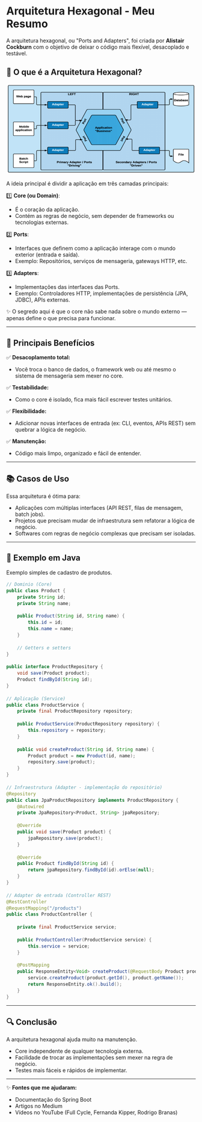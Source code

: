 # Arquitetura Hexagonal - Meu Resumo

A arquitetura hexagonal, ou "Ports and Adapters", foi criada por **Alistair Cockburn** com o objetivo de deixar o código mais flexível, desacoplado e testável.

## 🧱 O que é a Arquitetura Hexagonal?

![Arquitetura](arquitetura-hexagonal.png)

A ideia principal é dividir a aplicação em três camadas principais:

1️⃣ **Core (ou Domain)**: 
   - É o coração da aplicação. 
   - Contém as regras de negócio, sem depender de frameworks ou tecnologias externas. 

2️⃣ **Ports**: 
   - Interfaces que definem como a aplicação interage com o mundo exterior (entrada e saída).
   - Exemplo: Repositórios, serviços de mensageria, gateways HTTP, etc.

3️⃣ **Adapters**: 
   - Implementações das interfaces das Ports.
   - Exemplo: Controladores HTTP, implementações de persistência (JPA, JDBC), APIs externas.

✨ O segredo aqui é que o core não sabe nada sobre o mundo externo — apenas define o que precisa para funcionar.

---

## 🎯 Principais Benefícios

✅ **Desacoplamento total:** 
   - Você troca o banco de dados, o framework web ou até mesmo o sistema de mensageria sem mexer no core.

✅ **Testabilidade:** 
   - Como o core é isolado, fica mais fácil escrever testes unitários.

✅ **Flexibilidade:** 
   - Adicionar novas interfaces de entrada (ex: CLI, eventos, APIs REST) sem quebrar a lógica de negócio.

✅ **Manutenção:** 
   - Código mais limpo, organizado e fácil de entender.

---

## 📚 Casos de Uso

Essa arquitetura é ótima para:

- Aplicações com múltiplas interfaces (API REST, filas de mensagem, batch jobs).
- Projetos que precisam mudar de infraestrutura sem refatorar a lógica de negócio.
- Softwares com regras de negócio complexas que precisam ser isoladas.

---

## 🔧 Exemplo em Java

Exemplo simples de cadastro de produtos.

```java
// Dominio (Core)
public class Product {
    private String id;
    private String name;

    public Product(String id, String name) {
        this.id = id;
        this.name = name;
    }

    // Getters e setters
}

public interface ProductRepository {
    void save(Product product);
    Product findById(String id);
}

// Aplicação (Service)
public class ProductService {
    private final ProductRepository repository;

    public ProductService(ProductRepository repository) {
        this.repository = repository;
    }

    public void createProduct(String id, String name) {
        Product product = new Product(id, name);
        repository.save(product);
    }
}

// Infraestrutura (Adapter - implementação do repositório)
@Repository
public class JpaProductRepository implements ProductRepository {
    @Autowired
    private JpaRepository<Product, String> jpaRepository;

    @Override
    public void save(Product product) {
        jpaRepository.save(product);
    }

    @Override
    public Product findById(String id) {
        return jpaRepository.findById(id).orElse(null);
    }
}

// Adapter de entrada (Controller REST)
@RestController
@RequestMapping("/products")
public class ProductController {

    private final ProductService service;

    public ProductController(ProductService service) {
        this.service = service;
    }

    @PostMapping
    public ResponseEntity<Void> createProduct(@RequestBody Product product) {
        service.createProduct(product.getId(), product.getName());
        return ResponseEntity.ok().build();
    }
}
```

---

## 🔍 Conclusão

A arquitetura hexagonal ajuda muito na manutenção.

- Core independente de qualquer tecnologia externa.
- Facilidade de trocar as implementações sem mexer na regra de negócio.
- Testes mais fáceis e rápidos de implementar.

---

✨ **Fontes que me ajudaram:**
- Documentação do Spring Boot
- Artigos no Medium
- Vídeos no YouTube (Full Cycle, Fernanda Kipper, Rodrigo Branas)

